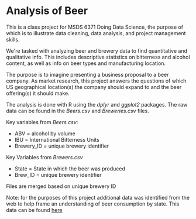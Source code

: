 # Analysis of Beer

This is a class project for MSDS 6371 Doing Data Science, the purpose of which is to illustrate data cleaning, data analysis, and project management skills. 

We're tasked with analyzing beer and brewery data to find quantitative and qualitative info.  This includes descriptive statistics on bitterness and alcohol content, as well as info on beer types and manufacturing location.

The purpose is to imagine presenting a business proposal to a beer company.  As market research, this project answers the questions of which US geographical location(s) the company should expand to and the beer offering(s) it should make.

The analysis is done with R using the *dplyr* and *ggplot2* packages.  The raw data can be found in the *Beers.csv* and *Breweries.csv* files.

Key variables from *Beers.csv*:
* ABV = alcohol by volume
* IBU = International Bitterness Units
* Brewery_ID = unique brewery identifier

Key Variables from *Brewers.csv*
* State = State in which the beer was produced 
* Brew_ID = unique brewery identifier

Files are merged based on unique brewery ID

Note: for the purposes of this project additional data was identified from the web to help frame an understanding of beer consumption by state. This data can be found [here](http://scottjanish.com/map-per-capita-gallons-beer-consumed-per-adult-state)
